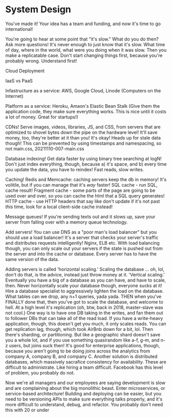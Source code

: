 # System Design

You've made it! Your idea has a team and funding, and now it's time to go international!

You're going to hear at some point that "it's slow." What do you do then? Ask more questions! It's never enough to just know that it's slow. What time of day, where in the world, what were you doing when it was slow. Then you make a replicatable case. Don't start changing things first, because you're probably wrong. Understand first!

Cloud Deployment

IaaS vs PaaS

Infastructure as a service: AWS, Google Cloud, Linode (Computers on the Internet)

Platform as a service: Heroku, Amaon's Elastic Bean Stalk (Give them the application code, they make sure everything works. This is nice until it costs a lot of money. Great for startups!)

CDNs! Serve images, videos, libraries, JS, and CSS, from servers that are optimized to shovel bytes down the pipe on the hardware level! It'll save money, too, they're better at it than you! It's okay! Heads up for stale data though! This can be prevented by using timestamps and namespacing, so not main.css, 20211110-007-main.css

Database indexing! Get data faster by using binary tree searching at logN! Don't just index everything, though, because a) it's space, and b) every time you update the data, you have to reindex! Fast reads, slow writes.

Caching! Redis and Memcache: caching servers keep the db in memory! It's volitile, but if you can manage that it's *way* faster! SQL cache - run SQL, cache result! Fragment cache - some parts of the page are going to be used over and over, so you can cache the html that a SQL query generates! HTTP cache - use HTTP headers that say like don't update if it's not past *this* time, look for a local client-side cache instead!

Message queues! If you're sending texts out and it slows up, save your server from falling over with a memory queue technology.

Add servers! You can use DNS as a "poor man's load balancer" but you should use a load balancer! It's a server that checks your server's traffic and distributes requests intelligently! Nginx, ELB etc. With load balancing though, you can only scale out your servers if the state is pushed out from the server and into the cache or database. Every server has to have the same version of the data.

Adding servers is called 'horizontal scaling.' Scaling the database ... oh, lol, don't do that, is the advice, instead just throw money at it. 'Vertical scaling.' Eventually you have a big of a database as you can have, and have to scale, then. Never horizontally scale your database though, everyone sucks at it! Hire a database specialist to aggressively lighten the load on the database. What tables can we drop, any n+1 queries, yada yada. THEN when you've FINALLY done that, then you've got to scale the database, and welcome to hell. At a high level it's replication (oh, btw, back in 2018, master-slave was not cool.) One way is to have one DB taking in the writes, and fan them out to follower DBs that can take all of the read load. If you have a write-heavy application, though, this doesn't get you much, it only scales reads. You can get replication lag, though, which took AirBnb down for a bit, lol. Then there's sharding, or partitioning. But like a geographic shard doesn't save you a whole lot, and if you use something quasirandom like a-f, g-m, and n-z users, but joins suck then! It's good for enterprise applications, though, because you aren't going to be doing joins across the analytics from company A, company B, and company C. Another solution is distributed databases, which massively sacrafice consistency for availability. These are difficult to administrate. Like hiring a team difficult. Facebook has this level of problem, you probably do not.

Now we're all managers and our employees are saying development is slow and are complaining about the big monolithic beast. Enter microservices, or service-based architecture! Building and deploying can be easier, but you need to be versioning APIs to make sure everything talks properly, and it's more difficult to understand, debug, and refactor. You probably don't need this with 20 or under